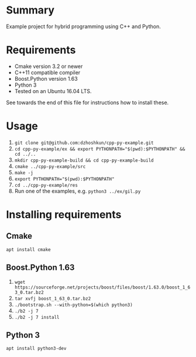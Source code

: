 # Summary

Example project for hybrid programming using C++ and Python.

# Requirements

* Cmake version 3.2 or newer
* C++11 compatible compiler
* Boost.Python version 1.63
* Python 3
* Tested on an Ubuntu 16.04 LTS.

See towards the end of this file for instructions how to install these.

# Usage

1. `git clone git@github.com:dzhoshkun/cpp-py-example.git`
1. `cd cpp-py-example/ex && export PYTHONPATH="$(pwd):$PYTHONPATH" && cd ../..`
1. `mkdir cpp-py-example-build && cd cpp-py-example-build`
1. `cmake ../cpp-py-example/src`
1. `make -j`
1. `export PYTHONPATH="$(pwd):$PYTHONPATH"`
1. `cd ../cpp-py-example/res`
1. Run one of the examples, e.g. `python3 ../ex/gil.py`

# Installing requirements

## Cmake

`apt install cmake`

## Boost.Python 1.63

1. `wget https://sourceforge.net/projects/boost/files/boost/1.63.0/boost_1_63_0.tar.bz2`
1. `tar xvfj boost_1_63_0.tar.bz2`
1. `./bootstrap.sh --with-python=$(which python3)`
1. `./b2 -j 7`
1. `./b2 -j 7 install`

## Python 3

`apt install python3-dev`
